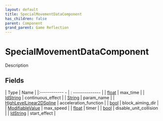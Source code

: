 ```yaml
---
layout: default
title: SpecialMovementDataComponent
has_children: false
parent: Component
grand_parent: Game Reflection
---
```

# SpecialMovementDataComponent
Description 

## Fields
| Type | Name |
|:------------ - | : -------------- |
| [float](game-reflection/components/float.md) | max_time |
| [IdString](game-reflection/components/id_string.md) | continuous_effect |
| [String](game-reflection/components/string.md) | param_name |
| [HighLevelLinear2DSpline](game-reflection/components/high_level_linear2_d_spline.md) | acceleration_function |
| [bool](game-reflection/components/bool.md) | block_aiming_dir |
| [ModifiableValue](game-reflection/classes/modifiable_value.md) | max_speed |
| [float](game-reflection/components/float.md) | timer |
| [bool](game-reflection/components/bool.md) | disable_unit_collision |
| [IdString](game-reflection/components/id_string.md) | start_effect |
